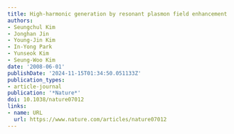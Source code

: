 ```yaml
---
title: High-harmonic generation by resonant plasmon field enhancement
authors:
- Seungchul Kim
- Jonghan Jin
- Young-Jin Kim
- In-Yong Park
- Yunseok Kim
- Seung-Woo Kim
date: '2008-06-01'
publishDate: '2024-11-15T01:34:50.051133Z'
publication_types:
- article-journal
publication: '*Nature*'
doi: 10.1038/nature07012
links:
- name: URL
  url: https://www.nature.com/articles/nature07012
---
```

